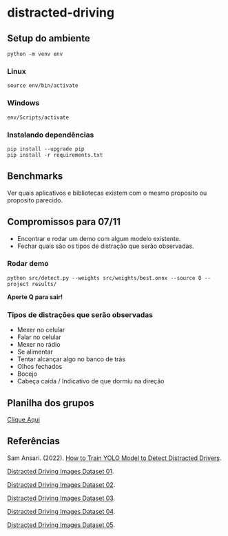 # distracted-driving

## Setup do ambiente

```
python -m venv env
```

### Linux

```
source env/bin/activate
```

### Windows

```
env/Scripts/activate
```

### Instalando dependências

```
pip install --upgrade pip
pip install -r requirements.txt
```

## Benchmarks

Ver quais aplicativos e bibliotecas existem com o mesmo proposito ou proposito parecido.

## Compromissos para 07/11

- Encontrar e rodar um demo com algum modelo existente.
- Fechar quais são os tipos de distração que serão observadas.

### Rodar demo

```
python src/detect.py --weights src/weights/best.onnx --source 0 --project results/
```

**Aperte Q para sair!**

### Tipos de distrações que serão observadas

- Mexer no celular
- Falar no celular
- Mexer no rádio
- Se alimentar
- Tentar alcançar algo no banco de trás
- Olhos fechados
- Bocejo
- Cabeça caída / Indicativo de que dormiu na direção

## Planilha dos grupos

[Clique Aqui](https://docs.google.com/spreadsheets/d/1881UvEfp4QGNdXIWUzFsebN4hCH7xh6pZpvL-mi7xM4/edit#gid=0)


## Referências

Sam Ansari. (2022). [How to Train YOLO Model to Detect Distracted Drivers](https://ansarisam.medium.com/how-to-train-yolo-v5-model-to-detect-distracted-drivers-ac62b2d44a27).

[Distracted Driving Images Dataset 01](https://universe.roboflow.com/search?q=distracted%20driving).

[Distracted Driving Images Dataset 02](https://universe.roboflow.com/sebastin-ezequiel-galeano/prueba-otro-dataset).

[Distracted Driving Images Dataset 03](https://universe.roboflow.com/cutm-iwh4a/mobile-detection-9demc).

[Distracted Driving Images Dataset 04](https://universe.roboflow.com/m013dsx1277/driver-behavior-jtsfy).

[Distracted Driving Images Dataset 05](https://huggingface.co/datasets/Nexdata/Driver_Behavior_Collection_Data).
